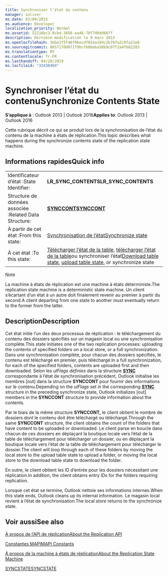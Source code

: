 ```yaml
---
title: Synchroniser l’état du contenu
manager: soliver
ms.date: 03/09/2015
ms.audience: Developer
localization_priority: Normal
ms.assetid: 52216bc3-8cbd-3856-ea46-78f7d0dd66ff
description: Dernière modification le 9 mars 2015
ms.openlocfilehash: 3ebe1f5f48f9becdf01ea184c2b76fa2c8fa21e8
ms.sourcegitcommit: 8657170d071f9bcf680aba50b9c07f2a4fb82283
ms.translationtype: MT
ms.contentlocale: fr-FR
ms.lasthandoff: 04/28/2019
ms.locfileid: "33438469"
---
```

# <a name="synchronize-contents-state"></a><span data-ttu-id="7fd45-103">Synchroniser l’état du contenu</span><span class="sxs-lookup"><span data-stu-id="7fd45-103">Synchronize Contents State</span></span>

  
  
<span data-ttu-id="7fd45-104">**S’applique à** : Outlook 2013 | Outlook 2016</span><span class="sxs-lookup"><span data-stu-id="7fd45-104">**Applies to**: Outlook 2013 | Outlook 2016</span></span> 
  
 <span data-ttu-id="7fd45-105">Cette rubrique décrit ce qui se produit lors de la synchronisation de l’état du contenu de la machine à états de réplication.</span><span class="sxs-lookup"><span data-stu-id="7fd45-105">This topic describes what happens during the synchronize contents state of the replication state machine.</span></span> 
  
## <a name="quick-info"></a><span data-ttu-id="7fd45-106">Informations rapides</span><span class="sxs-lookup"><span data-stu-id="7fd45-106">Quick info</span></span>

|||
|:-----|:-----|
|<span data-ttu-id="7fd45-107">Identificateur d’état :</span><span class="sxs-lookup"><span data-stu-id="7fd45-107">State Identifier:</span></span>  <br/> |<span data-ttu-id="7fd45-108">**LR_SYNC_CONTENTS**</span><span class="sxs-lookup"><span data-stu-id="7fd45-108">**LR_SYNC_CONTENTS**</span></span> <br/> |
|<span data-ttu-id="7fd45-109">Structure de données associée :</span><span class="sxs-lookup"><span data-stu-id="7fd45-109">Related Data Structure:</span></span>  <br/> |<span data-ttu-id="7fd45-110">**[SYNCCONT](synccont.md)**</span><span class="sxs-lookup"><span data-stu-id="7fd45-110">**[SYNCCONT](synccont.md)**</span></span> <br/> |
|<span data-ttu-id="7fd45-111">À partir de cet état :</span><span class="sxs-lookup"><span data-stu-id="7fd45-111">From this state:</span></span>  <br/> |[<span data-ttu-id="7fd45-112">Synchronisation de l’état</span><span class="sxs-lookup"><span data-stu-id="7fd45-112">Synchronize state</span></span>](synchronize-state.md) <br/> |
|<span data-ttu-id="7fd45-113">À cet état :</span><span class="sxs-lookup"><span data-stu-id="7fd45-113">To this state:</span></span>  <br/> |<span data-ttu-id="7fd45-114">[Télécharger l’état de la table,](download-table-state.md) [télécharger l’état de la table](upload-table-state.md)ou synchroniser l’état</span><span class="sxs-lookup"><span data-stu-id="7fd45-114">[Download table state](download-table-state.md), [upload table state](upload-table-state.md), or synchronize state</span></span>  <br/> |
   
> [!NOTE]
> <span data-ttu-id="7fd45-115">La machine à états de réplication est une machine à états déterministe.</span><span class="sxs-lookup"><span data-stu-id="7fd45-115">The replication state machine is a deterministic state machine.</span></span> <span data-ttu-id="7fd45-116">Un client s’écartant d’un état à un autre doit finalement revenir au premier à partir du second.</span><span class="sxs-lookup"><span data-stu-id="7fd45-116">A client departing from one state to another must eventually return to the former from the latter.</span></span> 
  
## <a name="description"></a><span data-ttu-id="7fd45-117">Description</span><span class="sxs-lookup"><span data-stu-id="7fd45-117">Description</span></span>

<span data-ttu-id="7fd45-118">Cet état initie l’un des deux processus de réplication : le téléchargement du contenu des dossiers spécifiés sur un magasin local ou une synchronisation complète.</span><span class="sxs-lookup"><span data-stu-id="7fd45-118">This state initiates one of the two replication processes: uploading the contents of specified folders on a local store, or a full synchronization.</span></span> <span data-ttu-id="7fd45-119">Dans une synchronisation complète, pour chacun des dossiers spécifiés, le contenu est téléchargé en premier, puis téléchargé.</span><span class="sxs-lookup"><span data-stu-id="7fd45-119">In a full synchronization, for each of the specified folders, contents are uploaded first and then downloaded.</span></span> <span data-ttu-id="7fd45-120">Selon les *ulFlags définies* dans la structure **[SYNC](sync.md)** correspondante à l’état de synchronisation précédent, Outlook initialise les membres [out] dans la structure **SYNCCONT** pour fournir des informations sur le contenu.</span><span class="sxs-lookup"><span data-stu-id="7fd45-120">Depending on the  *ulFlags*  set in the corresponding **[SYNC](sync.md)** structure in the preceding synchronize state, Outlook initializes [out] members in the **SYNCCONT** structure to provide information about the contents.</span></span> 
  
<span data-ttu-id="7fd45-121">Par le biais de la même structure **SYNCCONT,** le client obtient le nombre de dossiers dont le contenu doit être téléchargé ou téléchargé.</span><span class="sxs-lookup"><span data-stu-id="7fd45-121">Through the same **SYNCCONT** structure, the client obtains the count of the folders that have content to be uploaded or downloaded.</span></span> <span data-ttu-id="7fd45-122">Le client parse en boucle dans chacun de ces dossiers en déplaçant la boutique locale vers l’état de la table de téléchargement pour télécharger un dossier, ou en déplaçant la boutique locale vers l’état de la table de téléchargement pour télécharger le dossier.</span><span class="sxs-lookup"><span data-stu-id="7fd45-122">The client will loop through each of these folders by moving the local store to the upload table state to upload a folder, or moving the local store to the download table state to download the folder.</span></span> 
  
<span data-ttu-id="7fd45-123">En outre, le client obtient les ID d’entrée pour les dossiers nécessitant une réplication.</span><span class="sxs-lookup"><span data-stu-id="7fd45-123">In addition, the client obtains entry IDs for the folders requiring replication.</span></span>
  
<span data-ttu-id="7fd45-124">Lorsque cet état se termine, Outlook nettoie ses informations internes.</span><span class="sxs-lookup"><span data-stu-id="7fd45-124">When this state ends, Outlook cleans up its internal information.</span></span> <span data-ttu-id="7fd45-125">Le magasin local revient à l’état de synchronisation.</span><span class="sxs-lookup"><span data-stu-id="7fd45-125">The local store returns to the synchronize state.</span></span>
  
## <a name="see-also"></a><span data-ttu-id="7fd45-126">Voir aussi</span><span class="sxs-lookup"><span data-stu-id="7fd45-126">See also</span></span>



[<span data-ttu-id="7fd45-127">À propos de l’API de réplication</span><span class="sxs-lookup"><span data-stu-id="7fd45-127">About the Replication API</span></span>](about-the-replication-api.md)
  
[<span data-ttu-id="7fd45-128">Constantes MAPI</span><span class="sxs-lookup"><span data-stu-id="7fd45-128">MAPI Constants</span></span>](mapi-constants.md)
  
[<span data-ttu-id="7fd45-129">À propos de la machine à états de réplication</span><span class="sxs-lookup"><span data-stu-id="7fd45-129">About the Replication State Machine</span></span>](about-the-replication-state-machine.md)
  
[<span data-ttu-id="7fd45-130">SYNCSTATE</span><span class="sxs-lookup"><span data-stu-id="7fd45-130">SYNCSTATE</span></span>](syncstate.md)

